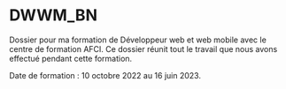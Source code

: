# DWWM_BN

Dossier pour ma formation de Développeur web et web mobile avec le centre de formation AFCI.
Ce dossier réunit tout le travail que nous avons effectué pendant cette formation.

Date de formation : 10 octobre 2022 au 16 juin 2023.
